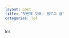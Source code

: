 ```yaml
---
layout: post
title: "첫번째 깃허브 블로그 글"
categories: lol
---
```

lol


[jekyll-docs]: https://jekyllrb.com/docs/home
[jekyll-gh]:   https://github.com/jekyll/jekyll
[jekyll-talk]: https://talk.jekyllrb.com/
